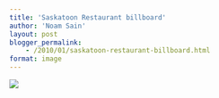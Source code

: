 ```yaml
---
title: 'Saskatoon Restaurant billboard'
author: 'Noam Sain'
layout: post
blogger_permalink:
    - /2010/01/saskatoon-restaurant-billboard.html
format: image
---
```


[![](http://4.bp.blogspot.com/_8aN4krk1nsk/S234YmA21cI/AAAAAAAAAXk/0DkhKkjEElM/s400/image-14.jpg)](http://4.bp.blogspot.com/_8aN4krk1nsk/S234YmA21cI/AAAAAAAAAXk/0DkhKkjEElM/s1600-h/image-14.jpg)